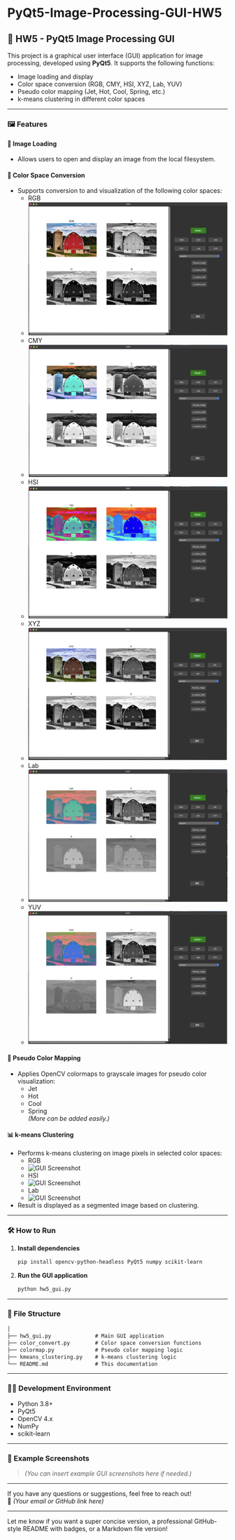 # PyQt5-Image-Processing-GUI-HW5

## 📌 HW5 - PyQt5 Image Processing GUI

This project is a graphical user interface (GUI) application for image processing, developed using **PyQt5**. It supports the following functions:

- Image loading and display  
- Color space conversion (RGB, CMY, HSI, XYZ, Lab, YUV)  
- Pseudo color mapping (Jet, Hot, Cool, Spring, etc.)  
- k-means clustering in different color spaces  

---

### 🖼 Features

#### 📁 Image Loading  
- Allows users to open and display an image from the local filesystem.

#### 🎨 Color Space Conversion  
- Supports conversion to and visualization of the following color spaces:
  - RGB
  - ![GUI Screenshot](RGB.png)
  - CMY
  - ![GUI Screenshot](CMY.png)
  - HSI
  - ![GUI Screenshot](HSI.png)
  - XYZ
  - ![GUI Screenshot](XYZ.png)
  - Lab
  - ![GUI Screenshot](Lab.png)
  - YUV
  - ![GUI Screenshot](YUV.png)

#### 🌈 Pseudo Color Mapping  
- Applies OpenCV colormaps to grayscale images for pseudo color visualization:
  - Jet
  - Hot
  - Cool
  - Spring  
  *(More can be added easily.)*

#### 📊 k-means Clustering  
- Performs k-means clustering on image pixels in selected color spaces:
  - RGB
  - ![GUI Screenshot](k-mean_RGB.png)
  - HSI
  - ![GUI Screenshot](k-mean_HSI.png)
  - Lab
  - ![GUI Screenshot](k-mean_Lab.png)
- Result is displayed as a segmented image based on clustering.

---

### 🛠 How to Run

1. **Install dependencies**  
   ```bash
   pip install opencv-python-headless PyQt5 numpy scikit-learn
   ```

2. **Run the GUI application**  
   ```bash
   python hw5_gui.py
   ```

---

### 📂 File Structure

```
│
├── hw5_gui.py              # Main GUI application
├── color_convert.py        # Color space conversion functions
├── colormap.py             # Pseudo color mapping logic
├── kmeans_clustering.py    # k-means clustering logic
└── README.md               # This documentation
```

---

### 🧑‍💻 Development Environment

- Python 3.8+
- PyQt5
- OpenCV 4.x
- NumPy
- scikit-learn

---

### 📸 Example Screenshots
> *(You can insert example GUI screenshots here if needed.)*

---

If you have any questions or suggestions, feel free to reach out!  
📧 *(Your email or GitHub link here)*

---

Let me know if you want a super concise version, a professional GitHub-style README with badges, or a Markdown file version!
